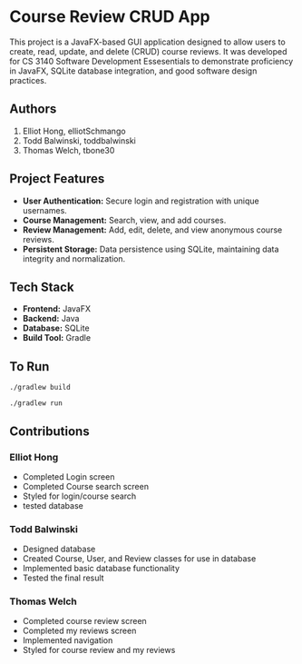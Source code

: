 # Course Review CRUD App

This project is a JavaFX-based GUI application designed to allow users to create, read, update, and delete (CRUD) course reviews. It was developed for CS 3140 Software Development Essesentials to demonstrate proficiency in JavaFX, SQLite database integration, and good software design practices.

## Authors
1) Elliot Hong, elliotSchmango
2) Todd Balwinski, toddbalwinski
3) Thomas Welch, tbone30

## Project Features

- **User Authentication:** Secure login and registration with unique usernames.
- **Course Management:** Search, view, and add courses.
- **Review Management:** Add, edit, delete, and view anonymous course reviews.
- **Persistent Storage:** Data persistence using SQLite, maintaining data integrity and normalization.

## Tech Stack

- **Frontend:** JavaFX
- **Backend:** Java
- **Database:** SQLite
- **Build Tool:** Gradle

## To Run

```./gradlew build```

```./gradlew run```

## Contributions

### Elliot Hong

* Completed Login screen
* Completed Course search screen
* Styled for login/course search
* tested database

### Todd Balwinski

* Designed database
* Created Course, User, and Review classes for use in database
* Implemented basic database functionality
* Tested the final result

### Thomas Welch

* Completed course review screen
* Completed my reviews screen
* Implemented navigation
* Styled for course review and my reviews
